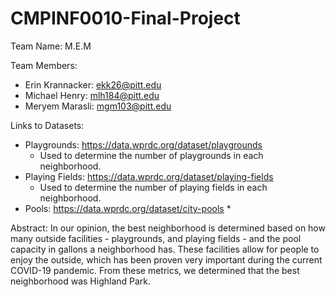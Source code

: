 # CMPINF0010-Final-Project

Team Name: M.E.M

Team Members:
* Erin Krannacker: ekk26@pitt.edu
* Michael Henry: mlh184@pitt.edu
* Meryem Marasli: mgm103@pitt.edu

Links to Datasets:
* Playgrounds: https://data.wprdc.org/dataset/playgrounds
   * Used to determine the number of playgrounds in each neighborhood. 
* Playing Fields: https://data.wprdc.org/dataset/playing-fields
  * Used to determine the number of playing fields in each neighborhood.
* Pools: https://data.wprdc.org/dataset/city-pools
  *

Abstract:
In our opinion, the best neighborhood is determined based on how many outside facilities - playgrounds, and playing fields -  and the pool capacity in gallons a neighborhood has. These facilities allow for people to enjoy the outside, which has been proven very important during the current COVID-19 pandemic. From these metrics, we determined that the best neighborhood was Highland Park.
